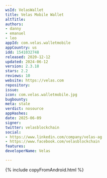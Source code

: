 ```yaml
---
wsId: VelasWallet
title: Velas Mobile Wallet
altTitle: 
authors:
- danny
- emanuel
- leo
appId: com.velas.walletmobile
appCountry: us
idd: 1541032748
released: 2020-12-12
updated: 2024-06-12
version: 2.3.18
stars: 2.2
reviews: 10
website: https://velas.com
repository: 
issue: 
icon: com.velas.walletmobile.jpg
bugbounty: 
meta: stale
verdict: nosource
appHashes: 
date: 2025-06-09
signer: 
twitter: velasblockchain
social:
- https://www.linkedin.com/company/velas-ag
- https://www.facebook.com/velasblockchain
features: 
developerName: Velas

---
```


{% include copyFromAndroid.html %}
